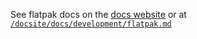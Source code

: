 See flatpak docs on the [docs website](https://foxxmd.github.io/multi-scrobbler/docs/development/flatpak) or at [`/docsite/docs/development/flatpak.md`](../docsite/docs/development/flatpak.md)
